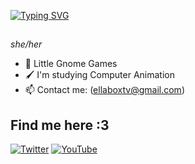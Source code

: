 [![Typing SVG](https://readme-typing-svg.demolab.com?font=Fira+Code&pause=1000&color=8565F7&random=false&width=435&lines=Hello!+I'm+Ellabox)](https://git.io/typing-svg)

##

*she/her*
- 🌱 Little Gnome Games
- 🖌️ I'm studying Computer Animation 
- 📫 Contact me: (ellaboxtv@gmail.com)

## Find me here :3

[![Twitter](https://img.shields.io/badge/-Twitter-1DA1F2?style=flat-square&logo=twitter&logoColor=white)](https://twitter.com/ellaboxd)
[![YouTube](https://img.shields.io/badge/-YouTube-FF0000?style=flat-square&logo=youtube&logoColor=white)](https://www.youtube.com/@ELLABOXS)


